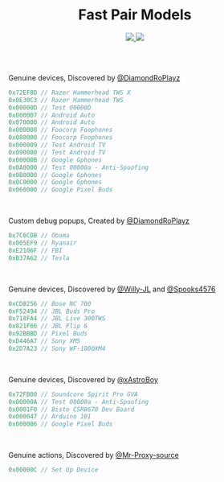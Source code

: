 <h1 align="center">Fast Pair Models</h1>
<p align="center">
  <a href="#">
    <img src="https://hits.seeyoufarm.com/api/count/incr/badge.svg?url=https%3A%2F%2Fgithub.com%2FDiamondRoPlayz%2FFastPair-Models&title_bg=%232D2D2D&count_bg=%2300CC69&icon=github.svg&icon_color=%23E7E7E7&title=Views%20%28Day%20%2F%20All%29&edge_flat=false"/>
  </a>
  <a href="#">
    <img src="https://img.shields.io/github/stars/DiamondRoPlayz/FastPair-Models?affiliations=OWNER%2CCOLLABORATOR&labelColor=333333&logoColor=E7E7E7&color=EEAA00&label=Stars&logo=github"/>
  </a>
</p>

<br>
<br>

Genuine devices, Discovered by [@DiamondRoPlayz](https://github.com/DiamondRoPlayz)
```js
0x72EF8D // Razer Hammerhead TWS X
0x0E30C3 // Razer Hammerhead TWS
0x00000D // Test 00000D
0x000007 // Android Auto
0x070000 // Android Auto
0x000008 // Foocorp Foophones
0x080000 // Foocorp Foophones
0x000009 // Test Android TV
0x090000 // Test Android TV
0x00000B // Google Gphones
0x0A0000 // Test 00000a - Anti-Spoofing
0x0B0000 // Google Gphones
0x0C0000 // Google Gphones
0x060000 // Google Pixel Buds
```

<br>

Custom debug popups, Created by [@DiamondRoPlayz](https://github.com/DiamondRoPlayz)
```js
0x7C6CDB // Obama
0x005EF9 // Ryanair
0xE2106F // FBI
0xB37A62 // Tesla
```

<br>

Genuine devices, Discovered by [@Willy-JL](https://github.com/Willy-JL) and [@Spooks4576](https://github.com/Spooks4576)
```js
0xCD8256 // Bose NC 700
0xF52494 // JBL Buds Pro
0x718FA4 // JBL Live 300TWS
0x821F66 // JBL Flip 6
0x92BBBD // Pixel Buds
0xD446A7 // Sony XM5
0x2D7A23 // Sony WF-1000XM4
```

<br>

Genuine devices, Discovered by [@xAstroBoy](https://github.com/xAstroBoy)
```js
0x72FB00 // Soundcore Spirit Pro GVA
0x00000A // Test 00000a - Anti-Spoofing
0x0001F0 // Bisto CSR8670 Dev Board
0x000047 // Arduino 101
0x000006 // Google Pixel Buds
```

<br>

Genuine actions, Discovered by [@Mr-Proxy-source](https://github.com/Mr-Proxy-source)
```js
0x00000C // Set Up Device
```
